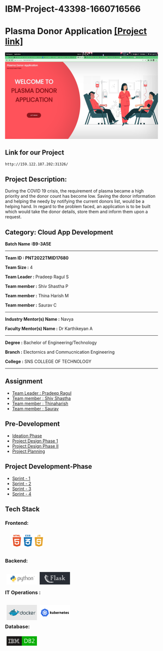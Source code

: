 # IBM-Project-43398-1660716566

# Plasma Donor Application [[Project link]](http://159.122.187.202:31326/)
![Alt Text](Project-Developement-Phase/sprint-4/pic/deployed.png)


## **Link for our Project**
```
http://159.122.187.202:31326/
```


## Project Description:

During the COVID 19 crisis, the requirement of plasma became a high priority and the donor count has become low. Saving the donor information and helping the needy by notifying the current donors list, would be a helping hand. In regard to the problem faced, an application is to be built which would take the donor details, store them and inform them upon a request.



## Category: Cloud App Development


**Batch Name :B9-3A5E**

---



**Team ID : PNT2022TMID17680**

**Team Size :** 4

**Team Leader :** Pradeep Ragul S

**Team member :** Shiv Shastha P

**Team member :** Thina Harish M

**Team member :** Saurav C

---
**Industry Mentor(s) Name :** Navya

**Faculty Mentor(s) Name :** Dr Karthikeyan A

---

**Degree	:**
Bachelor of Engineering/Technology

**Branch	:**
Electornics and Commucnication Engineering

**College	:**
SNS COLLEGE OF TECHNOLOGY

---





## Assignment

 - [Team Leader : Pradeep Ragul](Assignment/Pradeep%20Ragul/)
 - [Team member : Shiv Shastha](Assignment/Shiv%20Shastha/)
 - [Team member : Thinaharish](Assignment/Thinaharish/)
 - [Team member : Saurav](Assignment/Saurav/)


## Pre-Development
- [Ideation Phase](Pre-Development/Ideation%20Phase/)
- [Project Design Phase 1](Pre-Development/Project-Design-Phase-I/)
- [Project Design Phase II](Pre-Development/Project-Design-Phase-II/)
- [Project Planning](Pre-Development/Project-Planning-Phase/)

## Project Development-Phase
- [Sprint - 1](Project-Developement-Phase/sprint-1/)
- [Sprint - 2](Project-Developement-Phase/sprint-2/)
- [Sprint - 3](Project-Developement-Phase/sprint-3/)
- [Sprint - 4](Project-Developement-Phase/sprint-4/)

## **Tech Stack**

### **Frontend:**

 <img src= 'Assignment/. badages/html.png' width="100" style='padding-left:25px; position:relative; top:10px;'/>
<br>
<br>

### **Backend:**

<img src='Assignment/. badages/python.png' width="100" style='padding-left:5px;position:relative; top:10px;'/>
<img src='Assignment/. badages/flask.png' width="100" style='padding-left:5px;position:relative; top:10px;'/>

<br>


### **IT Operations :**

 <img src='Assignment/. badages/docker.png' width="100" style='padding-left:5px;position:relative; top:15px;'/>
<img src='Assignment/. badages/kubernetes.png' width="100" style='padding-left:5px;position:relative; top:15px;'/>

<br>

### **Database:**

 <img src=Project-Developement-Phase/sprint-4/pic/352455.svg width="100" style='padding-left:5px; position:relative; top:5px'/>

